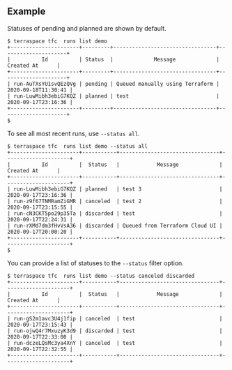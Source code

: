 ## Example

Statuses of pending and planned are shown by default.

    $ terraspace tfc  runs list demo
    +----------------------+---------+---------------------------------+---------------------+
    |          Id          | Status  |             Message             |     Created At      |
    +----------------------+---------+---------------------------------+---------------------+
    | run-AuTXsYU1svQEzQVg | pending | Queued manually using Terraform | 2020-09-18T11:30:41 |
    | run-LuwMibh3ebiG7KQZ | planned | test                            | 2020-09-17T23:16:36 |
    +----------------------+---------+---------------------------------+---------------------+
    $

To see all most recent runs, use `--status all`.

    $ terraspace tfc  runs list demo --status all
    +----------------------+-----------+--------------------------------+---------------------+
    |          Id          |  Status   |            Message             |     Created At      |
    +----------------------+-----------+--------------------------------+---------------------+
    | run-LuwMibh3ebiG7KQZ | planned   | test 3                         | 2020-09-17T23:16:36 |
    | run-z9f67TNMRamZiGMR | canceled  | test 2                         | 2020-09-17T23:15:55 |
    | run-cN3CKT5po29p35Ta | discarded | test                           | 2020-09-17T22:24:31 |
    | run-rXMd7dm3fHvVsA36 | discarded | Queued from Terraform Cloud UI | 2020-09-17T20:00:20 |
    +----------------------+-----------+--------------------------------+---------------------+
    $

You can provide a list of statuses to the `--status` filter option.

    $ terraspace tfc  runs list demo --status canceled discarded
    +----------------------+-----------+--------------------------------+---------------------+
    |          Id          |  Status   |            Message             |     Created At      |
    +----------------------+-----------+--------------------------------+---------------------+
    | run-gS2m1avc3U4j1fip | canceled  | test                           | 2020-09-17T23:15:43 |
    | run-ojwQ4r7MxuzyK3d9 | discarded | test                           | 2020-09-17T22:33:00 |
    | run-dczeLQsMc3ya4XnY | canceled  | test                           | 2020-09-17T22:32:55 |
    +----------------------+-----------+--------------------------------+---------------------+
